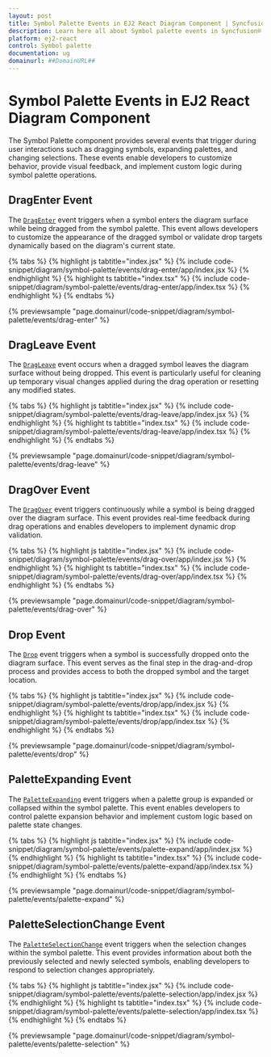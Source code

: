 ```yaml
---
layout: post
title: Symbol Palette Events in EJ2 React Diagram Component | Syncfusion®
description: Learn here all about Symbol palette events in Syncfusion® React Diagram Component including drag-drop events, palette expansion, and selection change events.
platform: ej2-react
control: Symbol palette 
documentation: ug
domainurl: ##DomainURL##
---
```


# Symbol Palette Events in EJ2 React Diagram Component

The Symbol Palette component provides several events that trigger during user interactions such as dragging symbols, expanding palettes, and changing selections. These events enable developers to customize behavior, provide visual feedback, and implement custom logic during symbol palette operations.

## DragEnter Event

The [`DragEnter`](https://ej2.syncfusion.com/react/documentation/api/diagram/iDragEnterEventArgs) event triggers when a symbol enters the diagram surface while being dragged from the symbol palette. This event allows developers to customize the appearance of the dragged symbol or validate drop targets dynamically based on the diagram's current state.

{% tabs %}
{% highlight js tabtitle="index.jsx" %}
{% include code-snippet/diagram/symbol-palette/events/drag-enter/app/index.jsx %}
{% endhighlight %}
{% highlight ts tabtitle="index.tsx" %}
{% include code-snippet/diagram/symbol-palette/events/drag-enter/app/index.tsx %}
{% endhighlight %}
{% endtabs %}

 {% previewsample "page.domainurl/code-snippet/diagram/symbol-palette/events/drag-enter" %}

## DragLeave Event

The [`DragLeave`](https://ej2.syncfusion.com/react/documentation/api/diagram/iDragLeaveEventArgs) event occurs when a dragged symbol leaves the diagram surface without being dropped. This event is particularly useful for cleaning up temporary visual changes applied during the drag operation or resetting any modified states.

{% tabs %}
{% highlight js tabtitle="index.jsx" %}
{% include code-snippet/diagram/symbol-palette/events/drag-leave/app/index.jsx %}
{% endhighlight %}
{% highlight ts tabtitle="index.tsx" %}
{% include code-snippet/diagram/symbol-palette/events/drag-leave/app/index.tsx %}
{% endhighlight %}
{% endtabs %}

 {% previewsample "page.domainurl/code-snippet/diagram/symbol-palette/events/drag-leave" %}

## DragOver Event

The [`DragOver`](https://ej2.syncfusion.com/react/documentation/api/diagram/iDragOverEventArgs) event triggers continuously while a symbol is being dragged over the diagram surface. This event provides real-time feedback during drag operations and enables developers to implement dynamic drop validation.

{% tabs %}
{% highlight js tabtitle="index.jsx" %}
{% include code-snippet/diagram/symbol-palette/events/drag-over/app/index.jsx %}
{% endhighlight %}
{% highlight ts tabtitle="index.tsx" %}
{% include code-snippet/diagram/symbol-palette/events/drag-over/app/index.tsx %}
{% endhighlight %}
{% endtabs %}

 {% previewsample "page.domainurl/code-snippet/diagram/symbol-palette/events/drag-over" %}

## Drop Event

The [`Drop`](https://ej2.syncfusion.com/react/documentation/api/diagram/iDropEventArgs/) event triggers when a symbol is successfully dropped onto the diagram surface. This event serves as the final step in the drag-and-drop process and provides access to both the dropped symbol and the target location.

{% tabs %}
{% highlight js tabtitle="index.jsx" %}
{% include code-snippet/diagram/symbol-palette/events/drop/app/index.jsx %}
{% endhighlight %}
{% highlight ts tabtitle="index.tsx" %}
{% include code-snippet/diagram/symbol-palette/events/drop/app/index.tsx %}
{% endhighlight %}
{% endtabs %}

 {% previewsample "page.domainurl/code-snippet/diagram/symbol-palette/events/drop" %}

## PaletteExpanding Event

The [`PaletteExpanding`](https://ej2.syncfusion.com/react/documentation/api/diagram/iPaletteExpandArgs/) event triggers when a palette group is expanded or collapsed within the symbol palette. This event enables developers to control palette expansion behavior and implement custom logic based on palette state changes.

{% tabs %}
{% highlight js tabtitle="index.jsx" %}
{% include code-snippet/diagram/symbol-palette/events/palette-expand/app/index.jsx %}
{% endhighlight %}
{% highlight ts tabtitle="index.tsx" %}
{% include code-snippet/diagram/symbol-palette/events/palette-expand/app/index.tsx %}
{% endhighlight %}
{% endtabs %}

 {% previewsample "page.domainurl/code-snippet/diagram/symbol-palette/events/palette-expand" %}

## PaletteSelectionChange Event

The [`PaletteSelectionChange`](https://ej2.syncfusion.com/react/documentation/api/diagram/iPaletteSelectionChangeArgs/) event triggers when the selection changes within the symbol palette. This event provides information about both the previously selected and newly selected symbols, enabling developers to respond to selection changes appropriately.

{% tabs %}
{% highlight js tabtitle="index.jsx" %}
{% include code-snippet/diagram/symbol-palette/events/palette-selection/app/index.jsx %}
{% endhighlight %}
{% highlight ts tabtitle="index.tsx" %}
{% include code-snippet/diagram/symbol-palette/events/palette-selection/app/index.tsx %}
{% endhighlight %}
{% endtabs %}

 {% previewsample "page.domainurl/code-snippet/diagram/symbol-palette/events/palette-selection" %}

